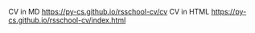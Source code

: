 CV in MD https://py-cs.github.io/rsschool-cv/cv
CV in HTML https://py-cs.github.io/rsschool-cv/index.html
